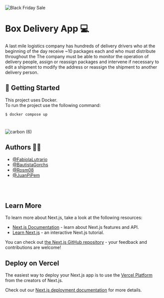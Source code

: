 ![Black Friday Sale](https://github.com/JuanPiPem/BoxDeliveryFrontend/assets/89758759/97ae590f-60ab-4006-a309-43c65a523d89)


# Box Delivery App 💻

A last mile logistics company has hundreds of delivery drivers who at the beginning of the day receive ~10 packages each and who must distribute throughout the 
The company must be able to monitor the operation of delivery people, assign or reassign packages and intervene if necessary to edit a shipment to modify the address or reassign the shipment to another delivery person.


## 🛵 Getting Started

This project uses Docker. <br/>
To run the project use the following command: 

```bash
$ docker compose up
```

# 
![carbon (6)](https://github.com/JuanPiPem/BoxDeliveryFrontend/assets/89758759/8e4a1b90-d6eb-403b-beed-26ae7a2fa26a)

## Authors 👨‍💻

- [@FabiolaLutrario](https://github.com/FabiolaLutrario)
- [@BautistaGorchs](https://github.com/bautistagorchs)
- [@Rosm08](https://github.com/Rosm08)
- [@JuanPiPem](https://github.com/JuanPiPem)

<br/><br/>
## Learn More

To learn more about Next.js, take a look at the following resources:

- [Next.js Documentation](https://nextjs.org/docs) - learn about Next.js features and API.
- [Learn Next.js](https://nextjs.org/learn) - an interactive Next.js tutorial.

You can check out [the Next.js GitHub repository](https://github.com/vercel/next.js/) - your feedback and contributions are welcome!

## Deploy on Vercel

The easiest way to deploy your Next.js app is to use the [Vercel Platform](https://vercel.com/new?utm_medium=default-template&filter=next.js&utm_source=create-next-app&utm_campaign=create-next-app-readme) from the creators of Next.js.

Check out our [Next.js deployment documentation](https://nextjs.org/docs/deployment) for more details.
